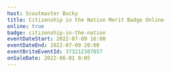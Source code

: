 ```yaml
---
host: Scoutmaster Bucky
title: Citizenship in the Nation Merit Badge Online
online: true
badge: citizenship-in-the-nation
eventDateStart: 2022-07-09 16:00
eventDateEnd: 2022-07-09 20:00
eventBriteEventId: 373212307057
onSaleDate: 2022-06-01 0:05
---
```

